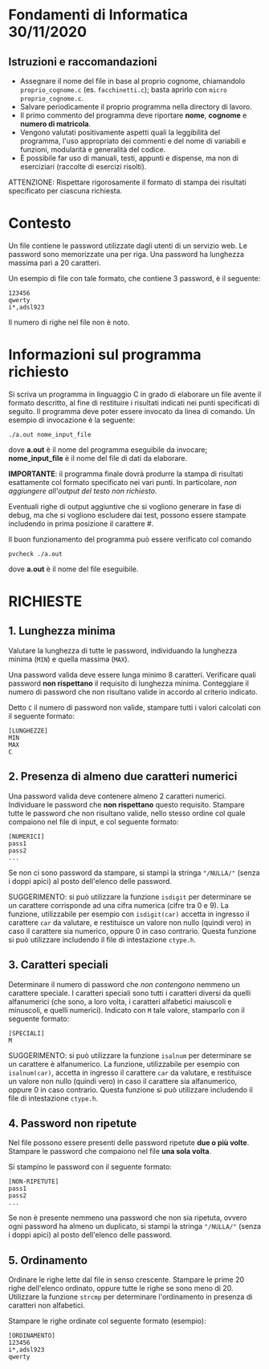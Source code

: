 # Fondamenti di Informatica 30/11/2020

## Istruzioni e raccomandazioni

* Assegnare il nome del file in base al proprio cognome, chiamandolo `proprio_cognome.c` (es. `facchinetti.c`); basta aprirlo con `micro proprio_cognome.c`.
* Salvare periodicamente il proprio programma nella directory di lavoro.
* Il primo commento del programma deve riportare **nome**, **cognome** e **numero di matricola**.
* Vengono valutati positivamente aspetti quali la leggibilità del programma, l'uso appropriato dei commenti e del nome di variabili e funzioni, modularità e generalità del codice.
* È possibile far uso di manuali, testi, appunti e dispense, ma non di eserciziari (raccolte di esercizi risolti).

ATTENZIONE: Rispettare rigorosamente il formato di stampa dei risultati specificato per ciascuna richiesta.

# Contesto

Un file contiene le password utilizzate dagli utenti di un servizio web.
Le password sono memorizzate una per riga.
Una password ha lunghezza massima pari a $20$ caratteri.

Un esempio di file con tale formato, che contiene $3$ password, è il seguente:

    123456
    qwerty
    i*,adsl923

Il numero di righe nel file non è noto.

# Informazioni sul programma richiesto

Si scriva un programma in linguaggio C in grado di elaborare un file avente il formato descritto, al fine di restituire i risultati indicati nei punti specificati di seguito.
Il programma deve poter essere invocato da linea di comando.
Un esempio di invocazione è la seguente:

    ./a.out nome_input_file

dove **a.out** è il nome del programma eseguibile da invocare; **nome_input_file** è il nome del file di dati da elaborare.


**IMPORTANTE**: il programma finale dovrà produrre la stampa di risultati esattamente col formato specificato nei vari punti.
In particolare, _non aggiungere all'output del testo non richiesto_.

Eventuali righe di output aggiuntive che si vogliono generare in fase di debug, ma che si vogliono escludere dai test, possono essere stampate includendo in prima posizione il carattere #. 

Il buon funzionamento del programma può essere verificato col comando

    pvcheck ./a.out

dove **a.out** è il nome del file eseguibile.

# RICHIESTE

## 1. Lunghezza minima

Valutare la lunghezza di tutte le password, individuando la lunghezza minima (`MIN`) e quella massima (`MAX`).

Una password valida deve essere lunga minimo 8 caratteri.
Verificare quali password **non rispettano** il requisito di lunghezza minima.
Conteggiare il numero di password che non risultano valide in accordo al criterio indicato.

Detto `C` il numero di password non valide, stampare tutti i valori calcolati con il seguente formato:

    [LUNGHEZZE]
    MIN
    MAX
    C

## 2. Presenza di almeno due caratteri numerici

Una password valida deve contenere almeno 2 caratteri numerici.
Individuare le password che **non rispettano** questo requisito.
Stampare tutte le password che non risultano valide, nello stesso ordine col quale compaiono nel file di input, e col seguente formato:

    [NUMERICI]
    pass1
    pass2
    ...

Se non ci sono password da stampare, si stampi la stringa `"/NULLA/"` (senza i doppi apici) al posto dell'elenco delle password.

SUGGERIMENTO: si può utilizzare la funzione `isdigit` per determinare se un carattere corrisponde ad una cifra numerica (cifre tra 0 e 9).
La funzione, utilizzabile per esempio con `isdigit(car)` accetta in ingresso il carattere `car` da valutare, e restituisce un valore non nullo (quindi vero) in caso il carattere sia numerico, oppure 0 in caso contrario.
Questa funzione si può utilizzare includendo il file di intestazione `ctype.h`.

## 3. Caratteri speciali

Determinare il numero di password che *non contengono* nemmeno un carattere speciale.
I caratteri speciali sono tutti i caratteri diversi da quelli alfanumerici (che sono, a loro volta, i caratteri alfabetici maiuscoli e minuscoli, e quelli numerici).
Indicato con `M` tale valore, stamparlo con il seguente formato:

    [SPECIALI]
    M

SUGGERIMENTO: si può utilizzare la funzione `isalnum` per determinare se un carattere è alfanumerico.
La funzione, utilizzabile per esempio con `isalnum(car)`, accetta in ingresso il carattere `car` da valutare, e restituisce un valore non nullo (quindi vero) in caso il carattere sia alfanumerico, oppure 0 in caso contrario.
Questa funzione si può utilizzare includendo il file di intestazione `ctype.h`.

## 4. Password non ripetute

Nel file possono essere presenti delle password ripetute **due o più volte**.
Stampare le password che compaiono nel file **una sola volta**.

Si stampino le password con il seguente formato:

    [NON-RIPETUTE]
    pass1
    pass2
    ...

Se non è presente nemmeno una password che non sia ripetuta, ovvero ogni password ha almeno un duplicato, si stampi la stringa `"/NULLA/"` (senza i doppi apici) al posto dell'elenco delle password.

## 5. Ordinamento

Ordinare le righe lette dal file in senso crescente.
Stampare le prime 20 righe dell'elenco ordinato, oppure tutte le righe se sono meno di 20.
Utilizzare la funzione `strcmp` per determinare l'ordinamento in presenza di caratteri non alfabetici.

Stampare le righe ordinate col seguente formato (esempio):

    [ORDINAMENTO]
    123456
    i*,adsl923
    qwerty

